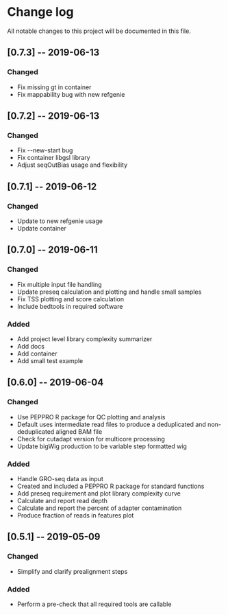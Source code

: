 # Change log
All notable changes to this project will be documented in this file.

## [0.7.3] -- 2019-06-13

### Changed
- Fix missing gt in container
- Fix mappability bug with new refgenie

## [0.7.2] -- 2019-06-13

### Changed
- Fix --new-start bug
- Fix container libgsl library
- Adjust seqOutBias usage and flexibility

## [0.7.1] -- 2019-06-12

### Changed
- Update to new refgenie usage
- Update container

## [0.7.0] -- 2019-06-11

### Changed
- Fix multiple input file handling
- Update preseq calculation and plotting and handle small samples
- Fix TSS plotting and score calculation
- Include bedtools in required software

### Added
- Add project level library complexity summarizer
- Add docs
- Add container
- Add small test example

## [0.6.0] -- 2019-06-04

### Changed
- Use PEPPRO R package for QC plotting and analysis
- Default uses intermediate read files to produce a deduplicated and non-deduplicated aligned BAM file
- Check for cutadapt version for multicore processing
- Update bigWig production to be variable step formatted wig

### Added
- Handle GRO-seq data as input
- Created and included a PEPPRO R package for standard functions
- Add preseq requirement and plot library complexity curve
- Calculate and report read depth
- Calculate and report the percent of adapter contamination
- Produce fraction of reads in features plot

## [0.5.1] -- 2019-05-09

### Changed
- Simplify and clarify prealignment steps

### Added
- Perform a pre-check that all required tools are callable
